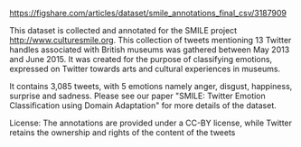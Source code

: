 https://figshare.com/articles/dataset/smile_annotations_final_csv/3187909

This dataset is collected and annotated for the SMILE project http://www.culturesmile.org. This collection of tweets mentioning 13 Twitter handles associated with British museums was gathered between May 2013 and June 2015. It was created for the purpose of classifying emotions, expressed on Twitter towards arts and cultural experiences in museums. 

It contains 3,085 tweets, with 5 emotions namely anger, disgust, happiness, surprise and sadness. Please see our paper "SMILE: Twitter Emotion Classification using Domain Adaptation" for more details of the dataset.

License: The annotations are provided under a CC-BY license, while Twitter retains the ownership and rights of the content of the tweets